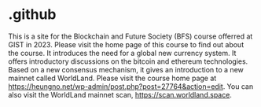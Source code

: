 # .github
This is a site for the Blockchain and Future Society (BFS) course offerred at GIST in 2023.
Please visit the home page of this course to find out about the course. 
It introduces the need for a global new currency system. It offers introductory discussions on the bitcoin and ethereum technologies. 
Based on a new consensus mechanism, it gives an introduction to a new mainnet called WorldLand. 
Please visit the course home page at https://heungno.net/wp-admin/post.php?post=27764&action=edit. 
You can also visit the WorldLand mainnet scan, https://scan.worldland.space. 
